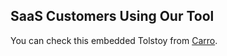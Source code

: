 ## SaaS Customers Using Our Tool

You can check this embedded Tolstoy from [Carro](https://www.getcarro.com/for-creators).
